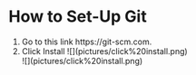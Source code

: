<h1>How to Set-Up Git</h1>

<ol>
    <li>Go to this link https://git-scm.com.</li>
    <li>Click Install ![](pictures/click%20install.png)</li>
    ![](pictures/click%20install.png)